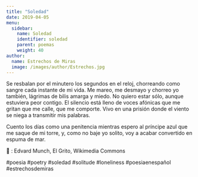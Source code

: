 ```yaml
---
title: "Soledad"
date: 2019-04-05
menu:
  sidebar:
    name: Soledad
    identifier: soledad
    parent: poemas
    weight: 40
author:
  name: Estrechos de Miras
  image: /images/author/Estrechos.jpg
---
```


Se resbalan por el minutero los segundos en el reloj, chorreando como sangre cada instante de mi vida. Me mareo, me desmayo y chorreo yo también, lágrimas de bilis amarga y miedo. No quiero estar sólo, aunque estuviera peor contigo. El silencio está lleno de voces afónicas que me gritan que me calle, que me comporte. Vivo en una prisión donde el viento se niega a transmitir mis palabras.

Cuento los días como una penitencia mientras espero al príncipe azul que me saque de mi torre, y, como no baje yo solito, voy a acabar convertido en espuma de mar.

 📸 :  Edvard Munch, El Grito, Wikimedia Commons

#poesia #poetry #soledad #solitude #loneliness #poesiaenespañol
#estrechosdemiras
